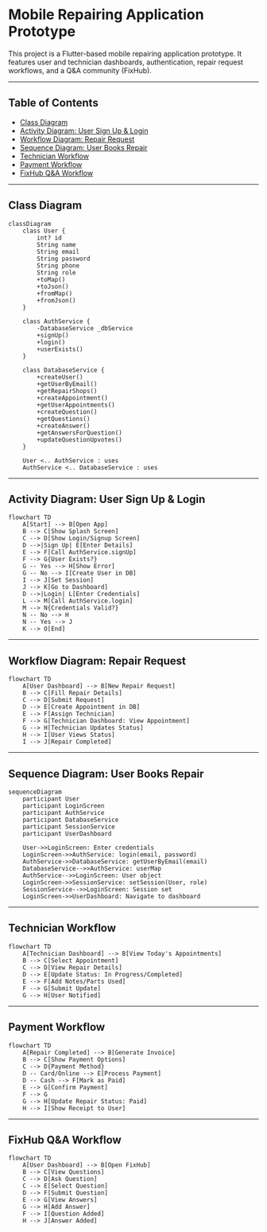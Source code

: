 # Mobile Repairing Application Prototype

This project is a Flutter-based mobile repairing application prototype. It features user and technician dashboards, authentication, repair request workflows, and a Q&A community (FixHub).

---

## Table of Contents
- [Class Diagram](#class-diagram)
- [Activity Diagram: User Sign Up & Login](#activity-diagram-user-sign-up--login)
- [Workflow Diagram: Repair Request](#workflow-diagram-repair-request)
- [Sequence Diagram: User Books Repair](#sequence-diagram-user-books-repair)
- [Technician Workflow](#technician-workflow)
- [Payment Workflow](#payment-workflow)
- [FixHub Q&A Workflow](#fixhub-qa-workflow)

---

## Class Diagram

```mermaid
classDiagram
    class User {
        int? id
        String name
        String email
        String password
        String phone
        String role
        +toMap()
        +toJson()
        +fromMap()
        +fromJson()
    }

    class AuthService {
        -DatabaseService _dbService
        +signUp()
        +login()
        +userExists()
    }

    class DatabaseService {
        +createUser()
        +getUserByEmail()
        +getRepairShops()
        +createAppointment()
        +getUserAppointments()
        +createQuestion()
        +getQuestions()
        +createAnswer()
        +getAnswersForQuestion()
        +updateQuestionUpvotes()
    }

    User <.. AuthService : uses
    AuthService <.. DatabaseService : uses
```

---

## Activity Diagram: User Sign Up & Login

```mermaid
flowchart TD
    A[Start] --> B[Open App]
    B --> C[Show Splash Screen]
    C --> D[Show Login/Signup Screen]
    D -->|Sign Up| E[Enter Details]
    E --> F[Call AuthService.signUp]
    F --> G{User Exists?}
    G -- Yes --> H[Show Error]
    G -- No --> I[Create User in DB]
    I --> J[Set Session]
    J --> K[Go to Dashboard]
    D -->|Login| L[Enter Credentials]
    L --> M[Call AuthService.login]
    M --> N{Credentials Valid?}
    N -- No --> H
    N -- Yes --> J
    K --> O[End]
```

---

## Workflow Diagram: Repair Request

```mermaid
flowchart TD
    A[User Dashboard] --> B[New Repair Request]
    B --> C[Fill Repair Details]
    C --> D[Submit Request]
    D --> E[Create Appointment in DB]
    E --> F[Assign Technician]
    F --> G[Technician Dashboard: View Appointment]
    G --> H[Technician Updates Status]
    H --> I[User Views Status]
    I --> J[Repair Completed]
```

---

## Sequence Diagram: User Books Repair

```mermaid
sequenceDiagram
    participant User
    participant LoginScreen
    participant AuthService
    participant DatabaseService
    participant SessionService
    participant UserDashboard

    User->>LoginScreen: Enter credentials
    LoginScreen->>AuthService: login(email, password)
    AuthService->>DatabaseService: getUserByEmail(email)
    DatabaseService-->>AuthService: userMap
    AuthService-->>LoginScreen: User object
    LoginScreen->>SessionService: setSession(User, role)
    SessionService-->>LoginScreen: Session set
    LoginScreen->>UserDashboard: Navigate to dashboard
```

---

## Technician Workflow

```mermaid
flowchart TD
    A[Technician Dashboard] --> B[View Today's Appointments]
    B --> C[Select Appointment]
    C --> D[View Repair Details]
    D --> E[Update Status: In Progress/Completed]
    E --> F[Add Notes/Parts Used]
    F --> G[Submit Update]
    G --> H[User Notified]
```

---

## Payment Workflow

```mermaid
flowchart TD
    A[Repair Completed] --> B[Generate Invoice]
    B --> C[Show Payment Options]
    C --> D{Payment Method}
    D -- Card/Online --> E[Process Payment]
    D -- Cash --> F[Mark as Paid]
    E --> G[Confirm Payment]
    F --> G
    G --> H[Update Repair Status: Paid]
    H --> I[Show Receipt to User]
```

---

## FixHub Q&A Workflow

```mermaid
flowchart TD
    A[User Dashboard] --> B[Open FixHub]
    B --> C[View Questions]
    C --> D[Ask Question]
    C --> E[Select Question]
    D --> F[Submit Question]
    E --> G[View Answers]
    G --> H[Add Answer]
    F --> I[Question Added]
    H --> J[Answer Added]
```

